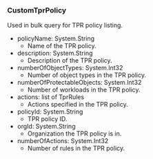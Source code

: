 ### CustomTprPolicy
Used in bulk query for TPR policy listing.

- policyName: System.String
  - Name of the TPR policy.
- description: System.String
  - Description of the TPR policy.
- numberOfObjectTypes: System.Int32
  - Number of object types in the TPR policy.
- numberOfProtectableObjects: System.Int32
  - Number of workloads in the TPR policy.
- actions: list of TprRules
  - Actions specified in the TPR policy.
- policyId: System.String
  - TPR policy ID.
- orgId: System.String
  - Organization the TPR policy is in.
- numberOfActions: System.Int32
  - Number of rules in the TPR policy.
